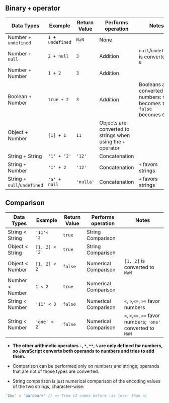 ## Binary `+` operator

| Data Types      | Example  | Return Value | Performs operation | Notes                              |
|-----------------|-------------|--------------|--------------------|------------------------------------|
| Number + `undefined` | `1 + undefined`     | `NaN`          | None           |                                    |
| Number + `null` | `2 + null`   | `3`       | Addition      | `null`/`undefined` is converted to `0`                 |
| Number + Number | `1 + 2`     | `3`          | Addition           |                                    |
| Boolean + Number | `true + 2` | `3`          | Addition           | Booleans are converted to numbers: `true` becomes `1`, `false` becomes `0`.  |
| Object + Number | `[1] + 1`     | `11`          | Objects are converted to strings when using the  `+` operator      |                                    |
| String + String | `'1' + '2'` | `'12'`       | Concatenation      |                                    |
| String + Number | `'1' + 2`   | `'12'`       | Concatenation      | `+` favors strings                 |
| String + `null`/`undefined` | `'a' + null`   | `'nulla'`       | Concatenation      | `+` favors strings                 |

## Comparison

| Data Types      | Example  | Return Value | Performs operation | Notes                              |
|-----------------|-------------|--------------|--------------------|------------------------------------|
| String < String | `'11'< '2'` | `true`       | String Comparison  |                                    |
| Object < String | `[1, 2] < '2'` | `true`      | String Comparison  |                                    |
| Object < Number | `[1, 2] < 2` | `false`       | Numerical Comparison  | `[1, 2]` is converted to `NaN`                                    |
| Number < Number | `1 < 2`     | `true`       | Numerical Comparison |                                    |
| String < Number | `'11' < 3`  | `false`      | Numerical Comparison | `<`, `>`,`<=`, `>=` favor numbers  |
| String < Number | `'one' < 2` | `false`      | Numerical Comparison | `<`, `>`,`<=`, `>=` favor numbers; `'one'` converted to `NaN`         |

- **The other arithmetic operators `-`, `*`, `**`, `%` are only defined for numbers, so JavaScript converts both operands to numbers and tries to add them.**

- Comparison can be performed only on numbers and strings; operands that are not of those types are converted.

- String comparison is just numerical comparison of the encoding values of the two strings, character-wise:
```js
'Zoo' < 'aardbark' // => True (Z comes before -is less- than a)
```

